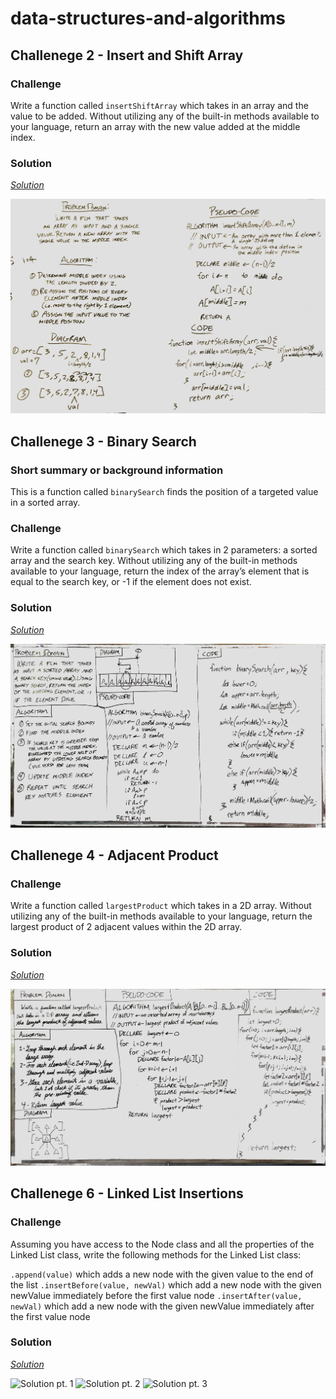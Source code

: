 # data-structures-and-algorithms

## Challenege 2 - Insert and Shift Array

### Challenge
Write a function called ```insertShiftArray``` which takes in an array and the value to be added. Without utilizing any of the built-in methods available to your language, return an array with the new value added at the middle index.

### Solution
*[Solution](https://github.com/benbenbuhben/data-structures-and-algorithms/blob/array_binary_search/array_binary_search.js/#L1)*


![Solution](/assets/IMG_1567.JPG)

## Challenege 3 - Binary Search

### Short summary or background information
This is a function called ```binarySearch``` finds the position of a targeted value in a sorted array.

### Challenge
Write a function called ```binarySearch``` which takes in 2 parameters: a sorted array and the search key. Without utilizing any of the built-in methods available to your language, return the index of the array’s element that is equal to the search key, or -1 if the element does not exist.

### Solution
*[Solution](https://github.com/benbenbuhben/data-structures-and-algorithms/blob/array_binary_search/array_binary_search.js/#L1)*


![Solution](/assets/array_binary_search.jpeg)

## Challenege 4 - Adjacent Product

### Challenge
Write a function called ```largestProduct``` which takes in a 2D array. Without utilizing any of the built-in methods available to your language, return the largest product of 2 adjacent values within the 2D array.

### Solution
*[Solution](https://github.com/benbenbuhben/data-structures-and-algorithms/blob/master/lib/array_data_structures/array_binary_search.js/#L1)*


![Solution](/assets/array_adjacent_product.JPG)

## Challenege 6 - Linked List Insertions

### Challenge
Assuming you have access to the Node class and all the properties of the Linked List class, write the following methods for the Linked List class:

```.append(value)``` which adds a new node with the given value to the end of the list
```.insertBefore(value, newVal)``` which add a new node with the given newValue immediately before the first value node
```.insertAfter(value, newVal)``` which add a new node with the given newValue immediately after the first value node

### Solution
*[Solution](https://github.com/benbenbuhben/data-structures-and-algorithms/blob/master/lib/ll_data_structures/ll_insertions.js/#L1)*


![Solution pt. 1](/assets/ll_insertions(1of3).jpeg)
![Solution pt. 2](/assets/ll_insertions(2of3).jpeg)
![Solution pt. 3](/assets/ll_insertions(3of3).jpeg)
